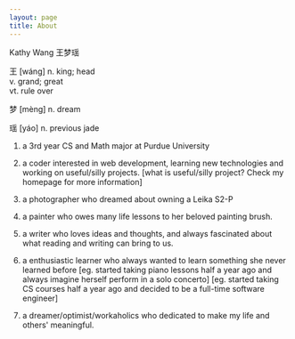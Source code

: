 ```yaml
---
layout: page
title: About
---
```


Kathy Wang 王梦瑶

王 [wáng]
      n.  king; head    
      v.  grand; great    
      vt. rule over
      
梦 [mèng]
      n.  dream
      
瑶 [yáo]
      n.  previous jade


  1. a 3rd year CS and Math major at Purdue University

  2. a coder interested in web development, learning new technologies and working on useful/silly projects.
     [what is useful/silly project? Check my homepage for more information]

  3. a photographer who dreamed about owning a Leika S2-P
  
  4. a painter who owes many life lessons to her beloved painting brush.
  
  5. a writer who loves ideas and thoughts, and always fascinated about what reading and writing can bring to us.
  
  6. a enthusiastic learner who always wanted to learn something she never learned before 
     [eg. started taking piano lessons half a year ago and always imagine herself perform in a solo concerto]
     [eg. started taking CS courses half a year ago and decided to be a full-time software engineer]  

  7. a dreamer/optimist/workaholics who dedicated to make my life and others' meaningful.
